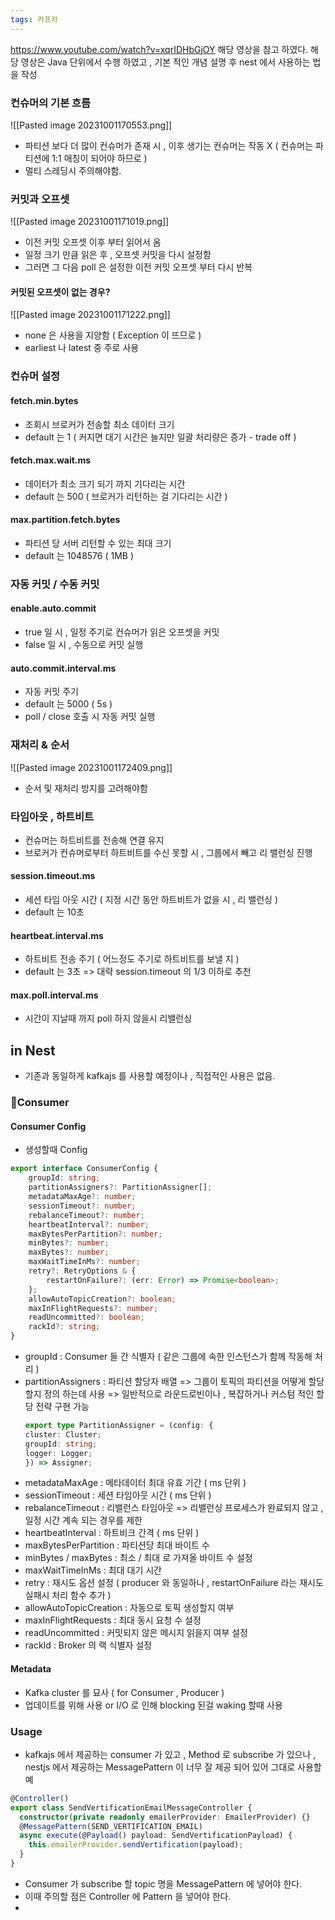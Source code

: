 ```yaml
---
tags: 카프카
---
```

https://www.youtube.com/watch?v=xqrIDHbGjOY
해당 영상을 참고 하였다.
해당 영상은 Java 단위에서 수행 하였고 , 기본 적인 개념 설명 후 nest 에서 사용하는 법을 작성

### 컨슈머의 기본 흐름
![[Pasted image 20231001170553.png]]
- 파티션 보다 더 많이 컨슈머가 존재 시 , 이후 생기는 컨슈머는 작동 X
	( 컨슈머는 파티션에 1:1 매칭이 되어야 하므로 )
- 멀티 스레딩시 주의해야함.

### 커밋과 오프셋
![[Pasted image 20231001171019.png]]
- 이전 커밋 오프셋 이후 부터 읽어서 옴
- 일정 크기 만큼 읽은 후 , 오프셋 커밋을 다시 설정함
- 그러면 그 다음 poll 은 설정한 이전 커밋 오프셋 부터 다시 반복

#### 커밋된 오프셋이 없는 경우?
![[Pasted image 20231001171222.png]]
- none 은 사용을 지양함 ( Exception 이 뜨므로 )
- earliest 나 latest 중 주로 사용

### 컨슈머 설정
#### fetch.min.bytes
- 조회시 브로커가 전송할 최소 데이터 크기
- default 는 1 ( 커지면 대기 시간은 늘지만 일괄 처리량은 증가 - trade off )
#### fetch.max.wait.ms
- 데이터가 최소 크기 되기 까지 기다리는 시간
- default 는 500 ( 브로커가 리턴하는 걸 기다리는 시간 )
#### max.partition.fetch.bytes
- 파티션 당 서버 리턴할 수 있는 최대 크기
- default 는 1048576 ( 1MB )

### 자동 커밋 / 수동 커밋
#### enable.auto.commit
- true 일 시 , 일정 주기로 컨슈머가 읽은 오프셋을 커밋
- false 일 시 , 수동으로 커밋 실행
#### auto.commit.interval.ms
- 자동 커밋 주기
- default 는 5000 ( 5s )
- poll / close 호출 시 자동 커밋 실행

### 재처리 & 순서
![[Pasted image 20231001172409.png]]
- 순서 및 재처리 방지를 고려해야함

### 타임아웃 , 하트비트
- 컨슈머는 하트비트를 전송해 연결 유지
- 브로커가 컨슈머로부터 하트비트를 수신 못할 시 , 그룹에서 빼고 리 밸런싱 진행
#### session.timeout.ms
- 세션 타임 아웃 시간 ( 지정 시간 동안 하트비트가 없을 시 , 리 밸런싱 )
- default 는 10초
#### heartbeat.interval.ms
- 하트비트 전송 주기 ( 어느정도 주기로 하트비트를 보낼 지 )
- default 는 3초
	=> 대략 session.timeout 의 1/3 이하로 추천

#### max.poll.interval.ms
- 시간이 지날때 까지 poll 하지 않을시 리밸런싱

## in Nest
- 기존과 동일하게 kafkajs 를 사용할 예정이나 , 직접적인 사용은 없음.

### Consumer
#### Consumer Config
- 생성할때 Config
``` typescript
export interface ConsumerConfig {
    groupId: string;
    partitionAssigners?: PartitionAssigner[];
    metadataMaxAge?: number;
    sessionTimeout?: number;
    rebalanceTimeout?: number;
    heartbeatInterval?: number;
    maxBytesPerPartition?: number;
    minBytes?: number;
    maxBytes?: number;
    maxWaitTimeInMs?: number;
    retry?: RetryOptions & {
        restartOnFailure?: (err: Error) => Promise<boolean>;
    };
    allowAutoTopicCreation?: boolean;
    maxInFlightRequests?: number;
    readUncommitted?: boolean;
    rackId?: string;
}
```
- groupId : Consumer 들 간 식별자 ( 같은 그룹에 속한 인스턴스가 함께 작동해 처리 )
- partitionAssigners : 파티션 할당자 배열
	=> 그룹이 토픽의 파티션을 어떻게 할당할지 정의 하는데 사용
	=> 일반적으로 라운드로빈이나 , 복잡하거나 커스텀 적인 할당 전략 구현 가능
	``` typescript
	export type PartitionAssigner = (config: {
	cluster: Cluster;
	groupId: string;
	logger: Logger;
	}) => Assigner;
	```
- metadataMaxAge : 메타데이터 최대 유효 기간 ( ms 단위 )
- sessionTimeout : 세션 타임아웃 시간 ( ms 단위 )
- rebalanceTimeout : 리밸런스 타임아웃
	=> 리밸런싱 프로세스가 완료되지 않고 , 일정 시간 계속 되는 경우를 제한
- heartbeatInterval : 하트비크 간격 ( ms 단위 )
- maxBytesPerPartition : 파티션당 최대 바이트 수
- minBytes / maxBytes : 최소 / 최대 로 가져올 바이트 수 설정
- maxWaitTimeInMs : 최대 대기 시간
- retry : 재시도 옵션 설정 ( producer 와 동일하나 , restartOnFailure 라는 재시도 실패시 처리 함수 추가 )
- allowAutoTopicCreation : 자동으로 토픽 생성할지 여부 
- maxInFlightRequests : 최대 동시 요청 수 설정
- readUncommitted : 커밋되지 않은 메시지 읽을지 여부 설정
- rackId : Broker 의 랙 식별자 설정

#### Metadata
- Kafka cluster 를 묘사 ( for Consumer , Producer )
- 업데이트를 위해 사용 or I/O 로 인해 blocking 된걸 waking 할때 사용

### Usage
- kafkajs 에서 제공하는 consumer 가 있고 , Method 로 subscribe 가 있으나 , nestjs 에서 제공하는 MessagePattern 이 너무 잘 제공 되어 있어 그대로 사용할 예

``` typescript
@Controller()
export class SendVertificationEmailMessageController {
  constructor(private readonly emailerProvider: EmailerProvider) {}
  @MessagePattern(SEND_VERTIFICATION_EMAIL)
  async execute(@Payload() payload: SendVertificationPayload) {
    this.emailerProvider.sendVertification(payload);
  }
}
```
- Consumer 가 subscribe 할 topic 명을 MessagePattern 에 넣어야 한다.
- 이때 주의할 점은 Controller 에 Pattern 을 넣어야 한다.
- 